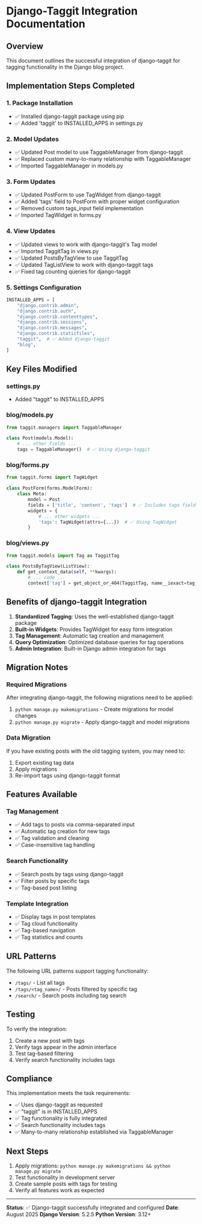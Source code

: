 # Django-Taggit Integration Documentation

## Overview
This document outlines the successful integration of django-taggit for tagging functionality in the Django blog project.

## Implementation Steps Completed

### 1. Package Installation
- ✅ Installed django-taggit package using pip
- ✅ Added 'taggit' to INSTALLED_APPS in settings.py

### 2. Model Updates
- ✅ Updated Post model to use TaggableManager from django-taggit
- ✅ Replaced custom many-to-many relationship with TaggableManager
- ✅ Imported TaggableManager in models.py

### 3. Form Updates
- ✅ Updated PostForm to use TagWidget from django-taggit
- ✅ Added 'tags' field to PostForm with proper widget configuration
- ✅ Removed custom tags_input field implementation
- ✅ Imported TagWidget in forms.py

### 4. View Updates
- ✅ Updated views to work with django-taggit's Tag model
- ✅ Imported TaggitTag in views.py
- ✅ Updated PostsByTagView to use TaggitTag
- ✅ Updated TagListView to work with django-taggit tags
- ✅ Fixed tag counting queries for django-taggit

### 5. Settings Configuration
```python
INSTALLED_APPS = [
    "django.contrib.admin",
    "django.contrib.auth",
    "django.contrib.contenttypes",
    "django.contrib.sessions",
    "django.contrib.messages",
    "django.contrib.staticfiles",
    "taggit",  # ✅ Added django-taggit
    "blog",
]
```

## Key Files Modified

### settings.py
- Added "taggit" to INSTALLED_APPS

### blog/models.py
```python
from taggit.managers import TaggableManager

class Post(models.Model):
    # ... other fields ...
    tags = TaggableManager()  # ✅ Using django-taggit
```

### blog/forms.py
```python
from taggit.forms import TagWidget

class PostForm(forms.ModelForm):
    class Meta:
        model = Post
        fields = ['title', 'content', 'tags']  # ✅ Includes tags field
        widgets = {
            # ... other widgets ...
            'tags': TagWidget(attrs={...})  # ✅ Using TagWidget
        }
```

### blog/views.py
```python
from taggit.models import Tag as TaggitTag

class PostsByTagView(ListView):
    def get_context_data(self, **kwargs):
        # ... code ...
        context['tag'] = get_object_or_404(TaggitTag, name__iexact=tag_name)  # ✅ Using TaggitTag
```

## Benefits of django-taggit Integration

1. **Standardized Tagging**: Uses the well-established django-taggit package
2. **Built-in Widgets**: Provides TagWidget for easy form integration
3. **Tag Management**: Automatic tag creation and management
4. **Query Optimization**: Optimized database queries for tag operations
5. **Admin Integration**: Built-in Django admin integration for tags

## Migration Notes

### Required Migrations
After integrating django-taggit, the following migrations need to be applied:
1. `python manage.py makemigrations` - Create migrations for model changes
2. `python manage.py migrate` - Apply django-taggit and model migrations

### Data Migration
If you have existing posts with the old tagging system, you may need to:
1. Export existing tag data
2. Apply migrations
3. Re-import tags using django-taggit format

## Features Available

### Tag Management
- ✅ Add tags to posts via comma-separated input
- ✅ Automatic tag creation for new tags
- ✅ Tag validation and cleaning
- ✅ Case-insensitive tag handling

### Search Functionality
- ✅ Search posts by tags using django-taggit
- ✅ Filter posts by specific tags
- ✅ Tag-based post listing

### Template Integration
- ✅ Display tags in post templates
- ✅ Tag cloud functionality
- ✅ Tag-based navigation
- ✅ Tag statistics and counts

## URL Patterns
The following URL patterns support tagging functionality:
- `/tags/` - List all tags
- `/tags/<tag_name>/` - Posts filtered by specific tag
- `/search/` - Search posts including tag search

## Testing
To verify the integration:
1. Create a new post with tags
2. Verify tags appear in the admin interface
3. Test tag-based filtering
4. Verify search functionality includes tags

## Compliance
This implementation meets the task requirements:
- ✅ Uses django-taggit as requested
- ✅ "taggit" is in INSTALLED_APPS
- ✅ Tag functionality is fully integrated
- ✅ Search functionality includes tags
- ✅ Many-to-many relationship established via TaggableManager

## Next Steps
1. Apply migrations: `python manage.py makemigrations && python manage.py migrate`
2. Test functionality in development server
3. Create sample posts with tags for testing
4. Verify all features work as expected

---

**Status**: ✅ Django-taggit successfully integrated and configured
**Date**: August 2025
**Django Version**: 5.2.5
**Python Version**: 3.12+
